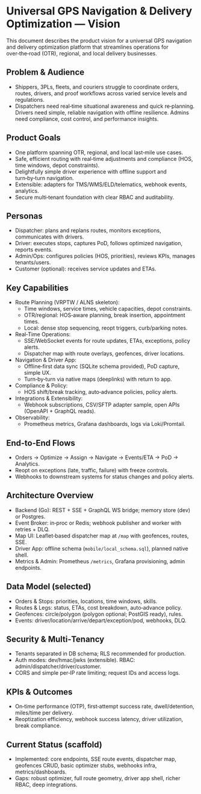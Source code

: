 # Universal GPS Navigation & Delivery Optimization — Vision

This document describes the product vision for a universal GPS navigation and delivery optimization platform that streamlines operations for over‑the‑road (OTR), regional, and local delivery businesses.

## Problem & Audience
- Shippers, 3PLs, fleets, and couriers struggle to coordinate orders, routes, drivers, and proof workflows across varied service levels and regulations.
- Dispatchers need real‑time situational awareness and quick re‑planning. Drivers need simple, reliable navigation with offline resilience. Admins need compliance, cost control, and performance insights.

## Product Goals
- One platform spanning OTR, regional, and local last‑mile use cases.
- Safe, efficient routing with real‑time adjustments and compliance (HOS, time windows, depot constraints).
- Delightfully simple driver experience with offline support and turn‑by‑turn navigation.
- Extensible: adapters for TMS/WMS/ELD/telematics, webhook events, analytics.
- Secure multi‑tenant foundation with clear RBAC and auditability.

## Personas
- Dispatcher: plans and replans routes, monitors exceptions, communicates with drivers.
- Driver: executes stops, captures PoD, follows optimized navigation, reports events.
- Admin/Ops: configures policies (HOS, priorities), reviews KPIs, manages tenants/users.
- Customer (optional): receives service updates and ETAs.

## Key Capabilities
- Route Planning (VRPTW / ALNS skeleton):
  - Time windows, service times, vehicle capacities, depot constraints.
  - OTR/regional: HOS‑aware planning, break insertion, appointment times.
  - Local: dense stop sequencing, reopt triggers, curb/parking notes.
- Real‑Time Operations:
  - SSE/WebSocket events for route updates, ETAs, exceptions, policy alerts.
  - Dispatcher map with route overlays, geofences, driver locations.
- Navigation & Driver App:
  - Offline‑first data sync (SQLite schema provided), PoD capture, simple UX.
  - Turn‑by‑turn via native maps (deeplinks) with return to app.
- Compliance & Policy:
  - HOS shift/break tracking, auto‑advance policies, policy alerts.
- Integrations & Extensibility:
  - Webhook subscriptions, CSV/SFTP adapter sample, open APIs (OpenAPI + GraphQL reads).
- Observability:
  - Prometheus metrics, Grafana dashboards, logs via Loki/Promtail.

## End‑to‑End Flows
- Orders → Optimize → Assign → Navigate → Events/ETA → PoD → Analytics.
- Reopt on exceptions (late, traffic, failure) with freeze controls.
- Webhooks to downstream systems for status changes and policy alerts.

## Architecture Overview
- Backend (Go): REST + SSE + GraphQL WS bridge; memory store (dev) or Postgres.
- Event Broker: in‑proc or Redis; webhook publisher and worker with retries + DLQ.
- Map UI: Leaflet‑based dispatcher map at `/map` with geofences, routes, SSE.
- Driver App: offline schema (`mobile/local_schema.sql`), planned native shell.
- Metrics & Admin: Prometheus `/metrics`, Grafana provisioning, admin endpoints.

## Data Model (selected)
- Orders & Stops: priorities, locations, time windows, skills.
- Routes & Legs: status, ETAs, cost breakdown, auto‑advance policy.
- Geofences: circle/polygon (polygon optional; PostGIS ready), rules.
- Events: driver/location/arrive/depart/exception/pod, webhooks, DLQ.

## Security & Multi‑Tenancy
- Tenants separated in DB schema; RLS recommended for production.
- Auth modes: dev/hmac/jwks (extensible). RBAC: admin/dispatcher/driver/customer.
- CORS and simple per‑IP rate limiting; request IDs and access logs.

## KPIs & Outcomes
- On‑time performance (OTP), first‑attempt success rate, dwell/detention, miles/time per delivery.
- Reoptization efficiency, webhook success latency, driver utilization, break compliance.

## Current Status (scaffold)
- Implemented: core endpoints, SSE route events, dispatcher map, geofences CRUD, basic optimizer stubs, webhooks infra, metrics/dashboards.
- Gaps: robust optimizer, full route geometry, driver app shell, richer RBAC, deep integrations.

